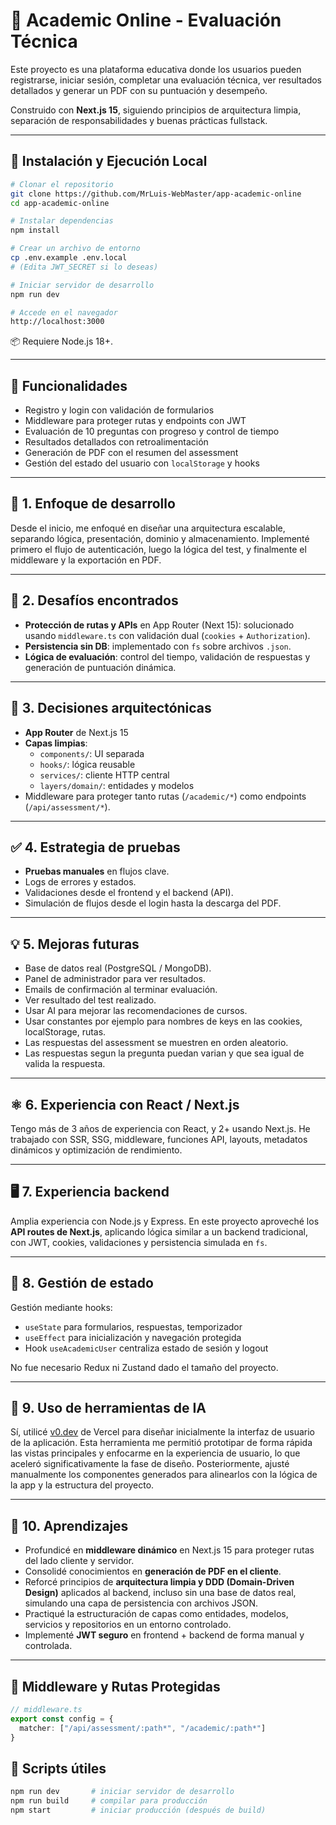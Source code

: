 # 🧠 Academic Online - Evaluación Técnica

Este proyecto es una plataforma educativa donde los usuarios pueden registrarse, iniciar sesión, completar una evaluación técnica, ver resultados detallados y generar un PDF con su puntuación y desempeño.

Construido con **Next.js 15**, siguiendo principios de arquitectura limpia, separación de responsabilidades y buenas prácticas fullstack.

---

## 🚀 Instalación y Ejecución Local

```bash
# Clonar el repositorio
git clone https://github.com/MrLuis-WebMaster/app-academic-online
cd app-academic-online

# Instalar dependencias
npm install

# Crear un archivo de entorno
cp .env.example .env.local
# (Edita JWT_SECRET si lo deseas)

# Iniciar servidor de desarrollo
npm run dev

# Accede en el navegador
http://localhost:3000
```

📦 Requiere Node.js 18+.

---

## 🎯 Funcionalidades

- Registro y login con validación de formularios
- Middleware para proteger rutas y endpoints con JWT
- Evaluación de 10 preguntas con progreso y control de tiempo
- Resultados detallados con retroalimentación
- Generación de PDF con el resumen del assessment
- Gestión del estado del usuario con `localStorage` y hooks

---

## 🧩 1. Enfoque de desarrollo

Desde el inicio, me enfoqué en diseñar una arquitectura escalable, separando lógica, presentación, dominio y almacenamiento. Implementé primero el flujo de autenticación, luego la lógica del test, y finalmente el middleware y la exportación en PDF.

---

## 🧱 2. Desafíos encontrados

- **Protección de rutas y APIs** en App Router (Next 15): solucionado usando `middleware.ts` con validación dual (`cookies` + `Authorization`).
- **Persistencia sin DB**: implementado con `fs` sobre archivos `.json`.
- **Lógica de evaluación**: control del tiempo, validación de respuestas y generación de puntuación dinámica.

---

## 🧠 3. Decisiones arquitectónicas

- **App Router** de Next.js 15
- **Capas limpias**:
  - `components/`: UI separada
  - `hooks/`: lógica reusable
  - `services/`: cliente HTTP central
  - `layers/domain/`: entidades y modelos
- Middleware para proteger tanto rutas (`/academic/*`) como endpoints (`/api/assessment/*`).

---

## ✅ 4. Estrategia de pruebas

- **Pruebas manuales** en flujos clave.
- Logs de errores y estados.
- Validaciones desde el frontend y el backend (API).
- Simulación de flujos desde el login hasta la descarga del PDF.

---

## 💡 5. Mejoras futuras

- Base de datos real (PostgreSQL / MongoDB).
- Panel de administrador para ver resultados.
- Emails de confirmación al terminar evaluación.
- Ver resultado del test realizado.
- Usar AI para mejorar las recomendaciones de cursos.
- Usar constantes por ejemplo para nombres de keys en las cookies, localStorage, rutas.
- Las respuestas del assessment se muestren en orden aleatorio.
- Las respuestas segun la pregunta puedan varian y que sea igual de valida la respuesta.

---

## ⚛️ 6. Experiencia con React / Next.js

Tengo más de 3 años de experiencia con React, y 2+ usando Next.js. He trabajado con SSR, SSG, middleware, funciones API, layouts, metadatos dinámicos y optimización de rendimiento.

---

## 🖥️ 7. Experiencia backend

Amplia experiencia con Node.js y Express. En este proyecto aproveché los **API routes de Next.js**, aplicando lógica similar a un backend tradicional, con JWT, cookies, validaciones y persistencia simulada en `fs`.

---

## 🧪 8. Gestión de estado

Gestión mediante hooks:
- `useState` para formularios, respuestas, temporizador
- `useEffect` para inicialización y navegación protegida
- Hook `useAcademicUser` centraliza estado de sesión y logout

No fue necesario Redux ni Zustand dado el tamaño del proyecto.

---

## 🤖 9. Uso de herramientas de IA

Sí, utilicé [v0.dev](https://v0.dev) de Vercel para diseñar inicialmente la interfaz de usuario de la aplicación. Esta herramienta me permitió prototipar de forma rápida las vistas principales y enfocarme en la experiencia de usuario, lo que aceleró significativamente la fase de diseño. Posteriormente, ajusté manualmente los componentes generados para alinearlos con la lógica de la app y la estructura del proyecto.

---

## 📘 10. Aprendizajes

- Profundicé en **middleware dinámico** en Next.js 15 para proteger rutas del lado cliente y servidor.
- Consolidé conocimientos en **generación de PDF en el cliente**.
- Reforcé principios de **arquitectura limpia y DDD (Domain-Driven Design)** aplicados al backend, incluso sin una base de datos real, simulando una capa de persistencia con archivos JSON.
- Practiqué la estructuración de capas como entidades, modelos, servicios y repositorios en un entorno controlado.
- Implementé **JWT seguro** en frontend + backend de forma manual y controlada.

---

## 🔐 Middleware y Rutas Protegidas

```ts
// middleware.ts
export const config = {
  matcher: ["/api/assessment/:path*", "/academic/:path*"]
}
```

## 📎 Scripts útiles

```bash
npm run dev       # iniciar servidor de desarrollo
npm run build     # compilar para producción
npm start         # iniciar producción (después de build)
```

